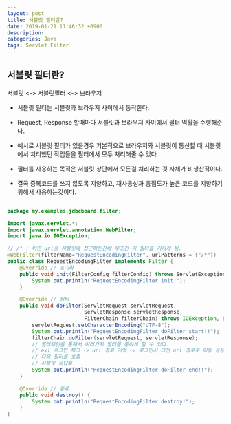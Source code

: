 ```yaml
---
layout: post
title: 서블릿 필터란?
date: 2019-01-21 11:46:32 +0900
description:
categories: Java
tags: Servlet Filter 
---
```


## 서블릿 필터란?

서블릿 <-> 서블릿필터 <-> 브라우저

* 서블릿 필터는 서블릿과 브라우저 사이에서 동작한다.
* Request, Response 할때마다 서블릿과 브라우저 사이에서 필터 역활을 수행해준다.

* 예시로 서블릿 필터가 있을경우 기본적으로 브라우저와 서블릿이 통신할 때 서블릿에서 처리했던 작업들을 필터에서 모두 처리해줄 수 있다.

* 필터를 사용하는 목적은 서블릿 상단에서 모든걸 처리하는 것 자체가 비생산적이다. 
* 결국 중복코드를 쓰지 않도록 지양하고, 재사용성과 응집도가 높은 코드를 지향하기 위해서     사용하는것이다.

```java

package my.examples.jdbcboard.filter;

import javax.servlet.*;
import javax.servlet.annotation.WebFilter;
import java.io.IOException;

// /* : 어떤 url로 서블릿에 접근하든간에 무조건 이 필터를 거치게 됨. 
@WebFilter(filterName="RequestEncodingFilter", urlPatterns = {"/*"})
public class RequestEncodingFilter implements Filter {
    @Override // 초기화
    public void init(FilterConfig filterConfig) throws ServletException {
        System.out.println("RequestEncodingFilter init!");
    } 

    @Override // 필터
    public void doFilter(ServletRequest servletRequest,
                         ServletResponse servletResponse,
                         FilterChain filterChain) throws IOException, ServletException {
        servletRequest.setCharacterEncoding("UTF-8");
        System.out.println("RequestEncodingFilter doFilter start!!");
        filterChain.doFilter(servletRequest, servletResponse); 
        // 필터체인을 통해서 여러가지 필터를 통하게 할 수 있다.
        // ex) 로그인 체크 -> url 경로 기억 -> 로그인시 그전 url 경로로 이동 등등
        // 다음 필터를 호출
        // 서블릿 응답후
        System.out.println("RequestEncodingFilter doFilter end!!");
    }

    @Override // 종료
    public void destroy() {
        System.out.println("RequestEncodingFilter destroy!");
    }
}

```
